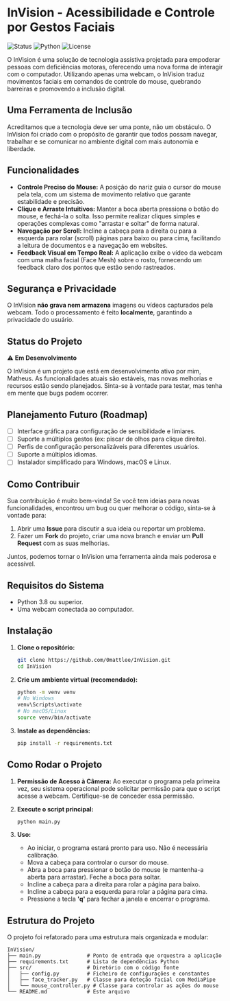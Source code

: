 # InVision - Acessibilidade e Controle por Gestos Faciais

![Status](https://img.shields.io/badge/status-em%20desenvolvimento-yellow)
![Python](https://img.shields.io/badge/python-3.8%2B-blue)
![License](https://img.shields.io/github/license/0mattlee/InVision)

O InVision é uma solução de tecnologia assistiva projetada para empoderar pessoas com deficiências motoras, oferecendo uma nova forma de interagir com o computador. Utilizando apenas uma webcam, o InVision traduz movimentos faciais em comandos de controle do mouse, quebrando barreiras e promovendo a inclusão digital.

## Uma Ferramenta de Inclusão

Acreditamos que a tecnologia deve ser uma ponte, não um obstáculo. O InVision foi criado com o propósito de garantir que todos possam navegar, trabalhar e se comunicar no ambiente digital com mais autonomia e liberdade.

## Funcionalidades

- **Controle Preciso do Mouse:** A posição do nariz guia o cursor do mouse pela tela, com um sistema de movimento relativo que garante estabilidade e precisão.
- **Clique e Arraste Intuitivos:** Manter a boca aberta pressiona o botão do mouse, e fechá-la o solta. Isso permite realizar cliques simples e operações complexas como "arrastar e soltar" de forma natural.
- **Navegação por Scroll:** Incline a cabeça para a direita ou para a esquerda para rolar (scroll) páginas para baixo ou para cima, facilitando a leitura de documentos e a navegação em websites.
- **Feedback Visual em Tempo Real:** A aplicação exibe o vídeo da webcam com uma malha facial (Face Mesh) sobre o rosto, fornecendo um feedback claro dos pontos que estão sendo rastreados.

## Segurança e Privacidade

O InVision **não grava nem armazena** imagens ou vídeos capturados pela webcam. Todo o processamento é feito **localmente**, garantindo a privacidade do usuário.

## Status do Projeto

:warning: **Em Desenvolvimento**

O InVision é um projeto que está em desenvolvimento ativo por mim, Matheus. As funcionalidades atuais são estáveis, mas novas melhorias e recursos estão sendo planejados. Sinta-se à vontade para testar, mas tenha em mente que bugs podem ocorrer.

## Planejamento Futuro (Roadmap)

- [ ] Interface gráfica para configuração de sensibilidade e limiares.
- [ ] Suporte a múltiplos gestos (ex: piscar de olhos para clique direito).
- [ ] Perfis de configuração personalizáveis para diferentes usuários.
- [ ] Suporte a múltiplos idiomas.
- [ ] Instalador simplificado para Windows, macOS e Linux.

## Como Contribuir

Sua contribuição é muito bem-vinda! Se você tem ideias para novas funcionalidades, encontrou um bug ou quer melhorar o código, sinta-se à vontade para:

1.  Abrir uma **Issue** para discutir a sua ideia ou reportar um problema.
2.  Fazer um **Fork** do projeto, criar uma nova branch e enviar um **Pull Request** com as suas melhorias.

Juntos, podemos tornar o InVision uma ferramenta ainda mais poderosa e acessível.

## Requisitos do Sistema

- Python 3.8 ou superior.
- Uma webcam conectada ao computador.

## Instalação

1.  **Clone o repositório:**
    ```bash
    git clone https://github.com/0mattlee/InVision.git
    cd InVision
    ```

2.  **Crie um ambiente virtual (recomendado):**
    ```bash
    python -m venv venv
    # No Windows
    venv\Scripts\activate
    # No macOS/Linux
    source venv/bin/activate
    ```

3.  **Instale as dependências:**
    ```bash
    pip install -r requirements.txt
    ```

## Como Rodar o Projeto

1.  **Permissão de Acesso à Câmera:**
    Ao executar o programa pela primeira vez, seu sistema operacional pode solicitar permissão para que o script acesse a webcam. Certifique-se de conceder essa permissão.

2.  **Execute o script principal:**
    ```bash
    python main.py
    ```

3.  **Uso:**
    - Ao iniciar, o programa estará pronto para uso. Não é necessária calibração.
    - Mova a cabeça para controlar o cursor do mouse.
    - Abra a boca para pressionar o botão do mouse (e mantenha-a aberta para arrastar). Feche a boca para soltar.
    - Incline a cabeça para a direita para rolar a página para baixo.
    - Incline a cabeça para a esquerda para rolar a página para cima.
    - Pressione a tecla **'q'** para fechar a janela e encerrar o programa.

## Estrutura do Projeto

O projeto foi refatorado para uma estrutura mais organizada e modular:

```
InVision/
├── main.py               # Ponto de entrada que orquestra a aplicação
├── requirements.txt      # Lista de dependências Python
├── src/                  # Diretório com o código fonte
│   ├── config.py         # Ficheiro de configurações e constantes
│   ├── face_tracker.py   # Classe para deteção facial com MediaPipe
│   └── mouse_controller.py # Classe para controlar as ações do mouse
└── README.md             # Este arquivo
